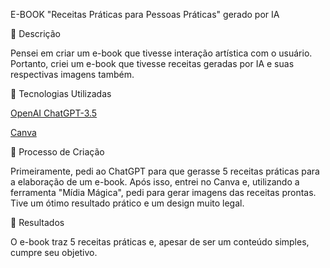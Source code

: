 E-BOOK "Receitas Práticas para Pessoas Práticas" gerado por IA

📒 Descrição

Pensei em criar um e-book que tivesse interação artística com o usuário. Portanto, criei um e-book que tivesse receitas geradas por IA e suas respectivas imagens também.

🤖 Tecnologias Utilizadas

[OpenAI ChatGPT-3.5](https://chatgpt.com/?oai-dm=1)

[Canva](https://www.canva.com/)

🧐 Processo de Criação

Primeiramente, pedi ao ChatGPT para que gerasse 5 receitas práticas para a elaboração de um e-book. Após isso, entrei no Canva e, utilizando a ferramenta "Mídia Mágica", pedi para gerar imagens das receitas prontas. Tive um ótimo resultado prático e um design muito legal.

🚀 Resultados

O e-book traz 5 receitas práticas e, apesar de ser um conteúdo simples, cumpre seu objetivo.
